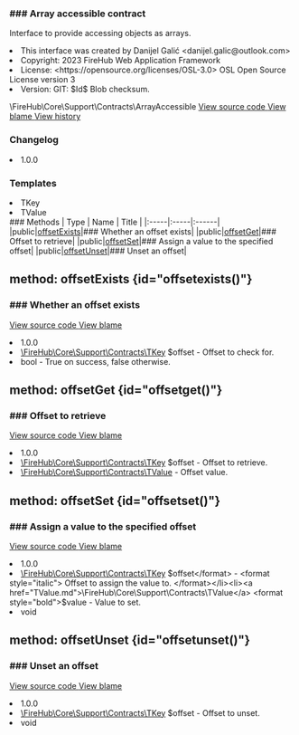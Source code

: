 <title># ArrayAccessible</title>

<code-block lang="php">
<![CDATA[interface ArrayAccessible]]>
</code-block>













### ### Array accessible contract

<p><format style="italic">Interface to provide accessing objects as arrays.</format></p>

<deflist>
    <def title="Interface basic info:">
        <list><li>This interface was created by Danijel Galić &lt;danijel.galic@outlook.com&gt;</li><li>Copyright: 2023 FireHub Web Application Framework</li><li>License: &lt;https://opensource.org/licenses/OSL-3.0&gt; OSL Open Source License version 3</li><li>Version: GIT: $Id$ Blob checksum.</li></list>
    </def>
</deflist>

<deflist><def title="Fully Qualified Interface Name:">
        \FireHub\Core\Support\Contracts\ArrayAccessible
    </def><def title="Source code:">
        <a href="https://github.com/The-FireHub-Project/Core/blob/develop-pre-alpha-m1/src/support/contracts/firehub.ArrayAccessible.php#L30">
            View source code
        </a>
    </def>
    <def title="Blame:">
        <a href="https://github.com/The-FireHub-Project/Core/blame/develop-pre-alpha-m1/src/support/contracts/firehub.ArrayAccessible.php">
            View blame
        </a>
    </def>
    <def title="History:">
        <a href="https://github.com/The-FireHub-Project/Core/commits/develop-pre-alpha-m1/src/support/contracts/firehub.ArrayAccessible.php">
            View history
        </a>
    </def></deflist>
### Changelog
<deflist>
    <def title="Version history:">
        <list><li>1.0.0</li></list>
    </def>
</deflist>


### Templates
<deflist>
    <def title="This interface has templates:">
        <list><li>TKey</li><li>TValue</li></list>
    </def>
</deflist>
### Methods
| Type | Name | Title |
|:-----|:-----|:------|
|public|<a href="#offsetexists()">offsetExists</a>|### Whether an offset exists|
|public|<a href="#offsetget()">offsetGet</a>|### Offset to retrieve|
|public|<a href="#offsetset()">offsetSet</a>|### Assign a value to the specified offset|
|public|<a href="#offsetunset()">offsetUnset</a>|### Unset an offset|

## method: offsetExists {id="offsetexists()"}

<code-block lang="php">
    <![CDATA[public ArrayAccessible::offsetExists(\FireHub\Core\Support\Contracts\TKey $offset):bool]]>
</code-block>













### ### Whether an offset exists



<deflist><def title="Source code:">
                <a href="https://github.com/The-FireHub-Project/Core/blob/develop-pre-alpha-m1/src/support/contracts/firehub.ArrayAccessible.php#L42">
                    View source code
                </a>
            </def>
            <def title="Blame:">
                <a href="https://github.com/The-FireHub-Project/Core/blame/develop-pre-alpha-m1/src/support/contracts/firehub.ArrayAccessible.php#L42">
                    View blame
                </a>
            </def></deflist>
<deflist>
    <def title="Version history:">
        <list><li>1.0.0</li></list>
    </def>
</deflist>
<deflist>
    <def title="This method has parameters:">
        <list><li><a href="TKey.md">\FireHub\Core\Support\Contracts\TKey</a> <format style="bold">$offset</format> - <format style="italic">
Offset to check for.
</format></li></list>
    </def>
</deflist>
<deflist>
    <def title="This method returns:">
        <list><li>bool - <format style="italic">True on success, false otherwise.</format></li></list>
    </def>
</deflist>
## method: offsetGet {id="offsetget()"}

<code-block lang="php">
    <![CDATA[public ArrayAccessible::offsetGet(\FireHub\Core\Support\Contracts\TKey $offset):\FireHub\Core\Support\Contracts\TValue]]>
</code-block>













### ### Offset to retrieve



<deflist><def title="Source code:">
                <a href="https://github.com/The-FireHub-Project/Core/blob/develop-pre-alpha-m1/src/support/contracts/firehub.ArrayAccessible.php#L54">
                    View source code
                </a>
            </def>
            <def title="Blame:">
                <a href="https://github.com/The-FireHub-Project/Core/blame/develop-pre-alpha-m1/src/support/contracts/firehub.ArrayAccessible.php#L54">
                    View blame
                </a>
            </def></deflist>
<deflist>
    <def title="Version history:">
        <list><li>1.0.0</li></list>
    </def>
</deflist>
<deflist>
    <def title="This method has parameters:">
        <list><li><a href="TKey.md">\FireHub\Core\Support\Contracts\TKey</a> <format style="bold">$offset</format> - <format style="italic">
Offset to retrieve.
</format></li></list>
    </def>
</deflist>
<deflist>
    <def title="This method returns:">
        <list><li><a href="TValue.md">\FireHub\Core\Support\Contracts\TValue</a> - <format style="italic">Offset value.</format></li></list>
    </def>
</deflist>
## method: offsetSet {id="offsetset()"}

<code-block lang="php">
    <![CDATA[public ArrayAccessible::offsetSet(\FireHub\Core\Support\Contracts\TKey $offset, \FireHub\Core\Support\Contracts\TValue $value):void]]>
</code-block>













### ### Assign a value to the specified offset



<deflist><def title="Source code:">
                <a href="https://github.com/The-FireHub-Project/Core/blob/develop-pre-alpha-m1/src/support/contracts/firehub.ArrayAccessible.php#L69">
                    View source code
                </a>
            </def>
            <def title="Blame:">
                <a href="https://github.com/The-FireHub-Project/Core/blame/develop-pre-alpha-m1/src/support/contracts/firehub.ArrayAccessible.php#L69">
                    View blame
                </a>
            </def></deflist>
<deflist>
    <def title="Version history:">
        <list><li>1.0.0</li></list>
    </def>
</deflist>
<deflist>
    <def title="This method has parameters:">
        <list><li><a href="TKey.md">\FireHub\Core\Support\Contracts\TKey</a> <format style="bold">$offset</format> - <format style="italic">
Offset to assign the value to.
</format></li><li><a href="TValue.md">\FireHub\Core\Support\Contracts\TValue</a> <format style="bold">$value</format> - <format style="italic">
Value to set.
</format></li></list>
    </def>
</deflist>
<deflist>
    <def title="This method returns:">
        <list><li>void</li></list>
    </def>
</deflist>
## method: offsetUnset {id="offsetunset()"}

<code-block lang="php">
    <![CDATA[public ArrayAccessible::offsetUnset(\FireHub\Core\Support\Contracts\TKey $offset):void]]>
</code-block>













### ### Unset an offset



<deflist><def title="Source code:">
                <a href="https://github.com/The-FireHub-Project/Core/blob/develop-pre-alpha-m1/src/support/contracts/firehub.ArrayAccessible.php#L81">
                    View source code
                </a>
            </def>
            <def title="Blame:">
                <a href="https://github.com/The-FireHub-Project/Core/blame/develop-pre-alpha-m1/src/support/contracts/firehub.ArrayAccessible.php#L81">
                    View blame
                </a>
            </def></deflist>
<deflist>
    <def title="Version history:">
        <list><li>1.0.0</li></list>
    </def>
</deflist>
<deflist>
    <def title="This method has parameters:">
        <list><li><a href="TKey.md">\FireHub\Core\Support\Contracts\TKey</a> <format style="bold">$offset</format> - <format style="italic">
Offset to unset.
</format></li></list>
    </def>
</deflist>
<deflist>
    <def title="This method returns:">
        <list><li>void</li></list>
    </def>
</deflist>